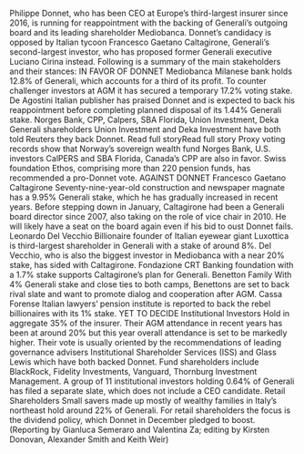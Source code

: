 Philippe Donnet, who has been CEO at Europe’s third-largest insurer since 2016, is running for reappointment with the backing of Generali’s outgoing board and its leading shareholder Mediobanca.
Donnet’s candidacy is opposed by Italian tycoon Francesco Gaetano Caltagirone, Generali’s second-largest investor, who has proposed former Generali executive Luciano Cirina instead.
Following is a summary of the main stakeholders and their stances:
IN FAVOR OF DONNET
Mediobanca
Milanese bank holds 12.8% of Generali, which accounts for a third of its profit. To counter challenger investors at AGM it has secured a temporary 17.2% voting stake.
De Agostini
Italian publisher has praised Donnet and is expected to back his reappointment before completing planned disposal of its 1.44% Generali stake.
Norges Bank, CPP, Calpers, SBA Florida, Union Investment, Deka
Generali shareholders Union Investment and Deka Investment have both told Reuters they back Donnet. Read full storyRead full story Proxy voting records show that Norway’s sovereign wealth fund Norges Bank, U.S. investors CalPERS and SBA Florida, Canada’s CPP are also in favor. Swiss foundation Ethos, comprising more than 220 pension funds, has recommended a pro-Donnet vote.
AGAINST DONNET
Francesco Gaetano Caltagirone
Seventy-nine-year-old construction and newspaper magnate has a 9.95% Generali stake, which he has gradually increased in recent years. Before stepping down in January, Caltagirone had been a Generali board director since 2007, also taking on the role of vice chair in 2010. He will likely have a seat on the board again even if his bid to oust Donnet fails.
Leonardo Del Vecchio
Billionaire founder of Italian eyewear giant Luxottica is third-largest shareholder in Generali with a stake of around 8%. Del Vecchio, who is also the biggest investor in Mediobanca with a near 20% stake, has sided with Caltagirone.
Fondazione CRT
Banking foundation with a 1.7% stake supports Caltagirone’s plan for Generali.
Benetton Family
With 4% Generali stake and close ties to both camps, Benettons are set to back rival slate and want to promote dialog and cooperation after AGM.
Cassa Forense
Italian lawyers’ pension institute is reported to back the rebel billionaires with its 1% stake.
YET TO DECIDE
Institutional Investors
Hold in aggregate 35% of the insurer. Their AGM attendance in recent years has been at around 20% but this year overall attendance is set to be markedly higher. Their vote is usually oriented by the recommendations of leading governance advisers Institutional Shareholder Services (ISS) and Glass Lewis which have both backed Donnet. Fund shareholders include BlackRock, Fidelity Investments, Vanguard, Thornburg Investment Management.
A group of 11 institutional investors holding 0.64% of Generali has filed a separate slate, which does not include a CEO candidate.
Retail Shareholders
Small savers made up mostly of wealthy families in Italy’s northeast hold around 22% of Generali. For retail shareholders the focus is the dividend policy, which Donnet in December pledged to boost.
(Reporting by Gianluca Semeraro and Valentina Za; editing by Kirsten Donovan, Alexander Smith and Keith Weir)